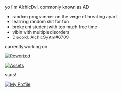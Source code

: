 yo i'm AlchlcDvl, commonly known as AD
- random programmer on the verge of breaking apart
- learning random shit for fun
- broke uni student with too much free time
- vibin with multiple disorders
- Discord: AlchlcSystm#6709

currently working on

[![Reworked](https://github-readme-stats.vercel.app/api/pin/?username=alchlcdvl&repo=townofusreworked&theme=midnight-purple)](https://github.com/AlchlcDvl/TownOfUsReworked)

[![Assets](https://github-readme-stats.vercel.app/api/pin/?username=alchlcdvl&repo=reworkedassets&theme=midnight-purple)](https://github.com/AlchlcDvl/ReworkedAssets)

stats!

[![My Profile](https://github-readme-stats.vercel.app/api?username=alchlcdvl&theme=midnight-purple&count_private=true&show_icons=true)](#)
